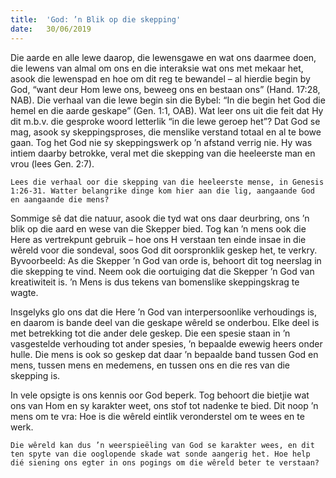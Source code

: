 ```yaml
---
title:  'God: ’n Blik op die skepping'
date:   30/06/2019
---
```


Die aarde en alle lewe daarop, die lewensgawe en wat ons daarmee doen, die lewens van almal om ons en die interaksie wat ons met mekaar het, asook die lewenspad en hoe om dit reg te bewandel – al hierdie begin by God, “want deur Hom lewe ons, beweeg ons en bestaan ons” (Hand. 17:28, NAB). Die verhaal van die lewe begin sin die Bybel: “In die begin het God die hemel en die aarde geskape” (Gen. 1:1, OAB). Wat leer ons uit die feit dat Hy dit m.b.v. die gesproke woord letterlik “in die lewe geroep het”? Dat God se mag, asook sy skeppingsproses, die menslike verstand totaal en al te bowe gaan. Tog het God nie sy skeppingswerk op ’n afstand verrig nie. Hy was intiem daarby betrokke, veral met die skepping van die heeleerste man en vrou (lees Gen. 2:7). 

`Lees die verhaal oor die skepping van die heeleerste mense, in Genesis 1:26-31. Watter belangrike dinge kom hier aan die lig, aangaande God en aangaande die mens?` 

Sommige sê dat die natuur, asook die tyd wat ons daar deurbring, ons ’n blik op die aard en wese van die Skepper bied. Tog kan ’n mens ook die Here as vertrekpunt gebruik – hoe ons H verstaan ten einde insae in die wêreld voor die sondeval, soos God dit oorspronklik geskep het, te verkry. Byvoorbeeld: As die Skepper ’n God van orde is, behoort dit tog neerslag in die skepping te vind. Neem ook die oortuiging dat die Skepper ’n God van kreatiwiteit is. ’n Mens is dus tekens van bomenslike skeppingskrag  te wagte. 

Insgelyks glo ons dat die Here ’n God van interpersoonlike verhoudings is, en daarom is bande deel van die geskape wêreld se onderbou. Elke deel is met betrekking tot die ander dele geskep. Die een spesie staan in ’n vasgestelde verhouding tot ander spesies, ’n bepaalde ewewig heers onder hulle. Die mens is ook so geskep dat daar ’n bepaalde band tussen God en mens, tussen mens en medemens, en tussen ons en die res van die skepping is. 

In vele opsigte is ons kennis oor God beperk. Tog behoort die bietjie wat ons van Hom en sy karakter weet, ons stof tot nadenke te bied. Dit noop ’n mens om te vra: Hoe is die wêreld eintlik veronderstel om te wees en te werk. 

`Die wêreld kan dus ’n weerspieëling van God se karakter wees, en dit ten spyte van die ooglopende skade wat sonde aangerig het. Hoe help dié siening ons egter in ons pogings om die wêreld beter te verstaan?`